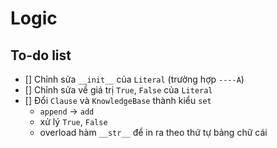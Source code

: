 # Logic

## To-do list

- [] Chỉnh sửa `__init__` của `Literal` (trường hợp `----A`)
- [] Chỉnh sửa về giá trị `True`, `False` của `Literal`
- [] Đổi `Clause` và `KnowledgeBase` thành kiểu `set`
    * `append` -> `add`
    * xử lý `True`, `False`
    * overload hàm `__str__` để in ra theo thứ tự bảng chữ cái
